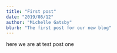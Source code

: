 ```yaml
---
title: "First post"
date: "2019/08/12"
author: "Michelle Gatsby"
blurb: "The first post for our new blog"
---
```


here we are at test post one
